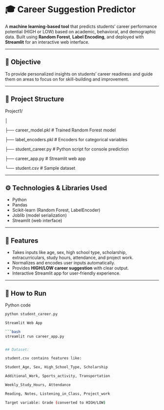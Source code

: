 # 🎓 Career Suggestion Predictor

A **machine learning-based tool** that predicts students’ career performance potential (HIGH or LOW) based on academic, behavioral, and demographic data. Built using **Random Forest**, **Label Encoding**, and deployed with **Streamlit** for an interactive web interface.

---

## 🧠 Objective

To provide personalized insights on students’ career readiness and guide them on areas to focus on for skill-building and improvement.

---

## 📂 Project Structure

Project1/

│

├── career_model.pkl # Trained Random Forest model

├── label_encoders.pkl # Encoders for categorical variables

├── student_career.py # Python script for console prediction

├── career_app.py # Streamlit web app

└── student.csv # Sample dataset 


---

## ⚙️ Technologies & Libraries Used

- Python 
- Pandas  
- Scikit-learn (Random Forest, LabelEncoder)  
- Joblib (model serialization)  
- Streamlit (web interface)  

---

## 📝 Features

- Takes inputs like age, sex, high school type, scholarship, extracurriculars, study hours, attendance, and project work.  
- Normalizes and encodes user inputs automatically.  
- Provides **HIGH/LOW career suggestion** with clear output.  
- Interactive Streamlit app for user-friendly experience.  

---

## 🚀 How to Run

Python code

```bash
python student_career.py

Streamlit Web App

```bash
streamlit run career_app.py 


## Dataset: 

student.csv contains features like:

Student_Age, Sex, High_School_Type, Scholarship

Additional_Work, Sports_activity, Transportation

Weekly_Study_Hours, Attendance

Reading, Notes, Listening_in_Class, Project_work

Target variable: Grade (converted to HIGH/LOW)

